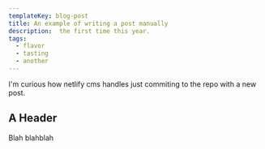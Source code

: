 ```yaml
---
templateKey: blog-post
title: An example of writing a post manually
description:  the first time this year.
tags:
  - flavor
  - tasting
  - another
---
```


I'm curious how netlify cms handles just commiting to the repo with a new post.

## A Header

Blah blahblah
